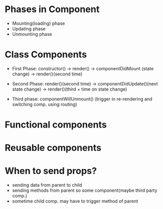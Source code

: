 # Phases in Component
* Mounting(loading) phase
* Updating phase
* Unmounting phase


# Class Components 
* First Phase:  constructor() -> render() -> componentDidMount (state change) -> render()(second time)

* Second Phase: render()(second time) -> componentDidUpdate()(next state change) -> render()(third + time on state change)

* Third phase: componentWillUnmount() (trigger in re-rendering and switching comp. using routing)

# Functional components
# Reusable components

# When to send props?
- sending data from parent to child
- sending methods from parent so some component(maybe third party comp.)
- sometime child comp. may have to trigger method of parent 